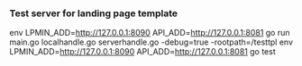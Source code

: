 ### Test server for landing page template
 env LPMIN_ADD=http://127.0.0.1:8090 API_ADD=http://127.0.0.1:8081 go run main.go localhandle.go serverhandle.go -debug=true -rootpath=/testtpl
 env LPMIN_ADD=http://127.0.0.1:8090 API_ADD=http://127.0.0.1:8081 go test
